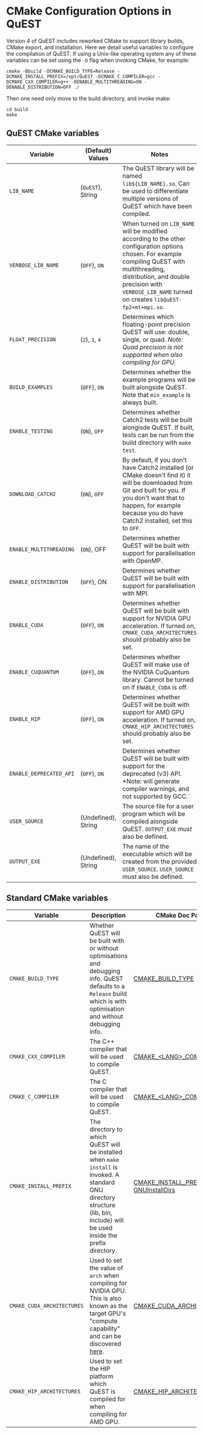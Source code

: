 # CMake Configuration Options in QuEST

Version 4 of QuEST includes reworked CMake to support library builds, CMake export, and installation. Here we detail useful variables to configure the compilation of QuEST. If using a Unix-like operating system any of these variables can be set using the `-D` flag when invoking CMake, for example:

```
cmake -Bbuild -DCMAKE_BUILD_TYPE=Release -DCMAKE_INSTALL_PREFIX=/opt/QuEST -DCMAKE_C_COMPILER=gcc -DCMAKE_CXX_COMPILER=g++ -DENABLE_MULTITHREADING=ON -DENABLE_DISTRIBUTION=OFF ./
```

Then one need only move to the build directory, and invoke make:

```
cd build
make
```

## QuEST CMake variables

| Variable | (Default) Values | Notes |
| -------- | ---------------- | ----- |
| `LIB_NAME` | (`QuEST`), String | The QuEST library will be named `lib${LIB_NAME}.so`. Can be used to differentiate multiple versions of QuEST which have been compiled. |
| `VERBOSE_LIB_NAME` | (`OFF`), `ON` | When turned on `LIB_NAME` will be modified according to the other configuration options chosen. For example compiling QuEST with multithreading, distribution, and double precision with `VERBOSE_LIB_NAME` turned on creates `libQuEST-fp2+mt+mpi.so`. |
| `FLOAT_PRECISION` | (`2`), `1`, `4` | Determines which floating-point precision QuEST will use: double, single, or quad. *Note: Quad precision is not supported when also compiling for GPU.* |
| `BUILD_EXAMPLES` | (`OFF`), `ON` | Determines whether the example programs will be built alongside QuEST. Note that `min_example` is always built. |
| `ENABLE_TESTING` | (`ON`), `OFF` | Determines whether Catch2 tests will be built alongisde QuEST. If built, tests can be run from the build directory with `make test`. |
| `DOWNLOAD_CATCH2` | (`ON`), `OFF` | By default, if you don't have Catch2 installed (or CMake doesn't find it) it will be downloaded from Git and built for you. If you don't want that to happen, for example because you _do_ have Catch2 installed, set this to `OFF`. |
| `ENABLE_MULTITHREADING` | (`ON`), OFF | Determines whether QuEST will be built with support for parallelisation with OpenMP. |
| `ENABLE_DISTRIBUTION` | (`OFF`), ON | Determines whether QuEST will be built with support for parallelisation with MPI. |
| `ENABLE_CUDA` | (`OFF`), `ON` | Determines whether QuEST will be built with support for NVIDIA GPU acceleration. If turned on, `CMAKE_CUDA_ARCHITECTURES` should probably also be set. |
| `ENABLE_CUQUANTUM` | (`OFF`), `ON` | Determines whether QuEST will make use of the NVIDIA CuQuantum library. Cannot be turned on if `ENABLE_CUDA` is off. |
| `ENABLE_HIP` | (`OFF`), `ON` | Determines whether QuEST will be built with support for AMD GPU acceleration. If turned on, `CMAKE_HIP_ARCHITECTURES` should probably also be set. |
| `ENABLE_DEPRECATED_API` | (`OFF`), `ON` | Determines whether QuEST will be built with support for the deprecated (v3) API. *Note: will generate compiler warnings, and not supported by GCC.` |
| `USER_SOURCE` | (Undefined), String | The source file for a user program which will be compiled alongside QuEST. `OUTPUT_EXE` *must* also be defined. |
| `OUTPUT_EXE` | (Undefined), String | The name of the executable which will be created from the provided `USER_SOURCE`. `USER_SOURCE` *must* also be defined. |

## Standard CMake variables

| Variable | Description | CMake Doc Page |
| -------- | ----------- | ----- |
| `CMAKE_BUILD_TYPE` | Whether QuEST will be built with or without optimisations and debugging info. QuEST defaults to a `Release` build which is with optimisation and without debugging info. | [CMAKE_BUILD_TYPE](https://cmake.org/cmake/help/latest/variable/CMAKE_BUILD_TYPE.html) |
| `CMAKE_CXX_COMPILER` | The C++ compiler that will be used to compile QuEST. | [CMAKE_\<LANG\>_COMPILER](https://cmake.org/cmake/help/latest/variable/CMAKE_LANG_COMPILER.html) |
| `CMAKE_C_COMPILER` | The C compiler that will be used to compile QuEST. | [CMAKE_\<LANG\>_COMPILER](https://cmake.org/cmake/help/latest/variable/CMAKE_LANG_COMPILER.html) |
| `CMAKE_INSTALL_PREFIX` | The directory to which QuEST will be installed when `make install` is invoked. A standard GNU directory structure (lib, bin, include) will be used inside the prefix directory. | [CMAKE_INSTALL_PREFIX](https://cmake.org/cmake/help/latest/variable/CMAKE_INSTALL_PREFIX.html) <br> [GNUInstallDirs](https://cmake.org/cmake/help/latest/module/GNUInstallDirs.html) |
| `CMAKE_CUDA_ARCHITECTURES` | Used to set the value of `arch` when compiling for NVIDIA GPU. This is also known as the target GPU's "compute capability" and can be discovered [here](https://developer.nvidia.com/cuda-gpus). | [CMAKE_CUDA_ARCHITECTURES](https://cmake.org/cmake/help/latest/variable/CMAKE_CUDA_ARCHITECTURES.html) |
| `CMAKE_HIP_ARCHITECTURES` | Used to set the HIP platform which QuEST is compiled for when compiling for AMD GPU. | [CMAKE_HIP_ARCHITECTURES](https://cmake.org/cmake/help/latest/variable/CMAKE_HIP_ARCHITECTURES.html) |